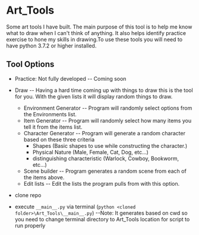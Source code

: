 # Art_Tools
Some art tools I have built.  The main purpose of this tool is to help me know what to draw when I can't think of anything. It also helps identify practice exercise to hone my skills in drawing.To use these tools you will need to have python 3.7.2 or higher installed.


## Tool Options

- Practice: Not fully developed -- Coming soon
- Draw -- Having a hard time coming up with things to draw this is the tool for you. With the given lists it will display random things to draw.
    - Environment Generator -- Program will randomly select options from the Environments list.
    - Item Generator -- Program will randomly select how many items you tell it from the items list.
    - Character Generator -- Program will generate a random character based on these three criteria
        - Shapes (Basic shapes to use while constructing the character.)
        - Physical Nature (Male, Female, Cat, Dog, etc...)
        - distinguishing characteristic (Warlock, Cowboy, Bookworm, etc...)
    - Scene builder -- Program generates a random scene from each of the items above.
    - Edit lists -- Edit the lists the program pulls from with this option.
    

- clone repo
- execute `__main__.py` via terminal (`python <cloned folder>\Art_Tools\__main__.py`)
--Note: It generates based on cwd so you need to change terminal directory to Art_Tools location for script to run properly